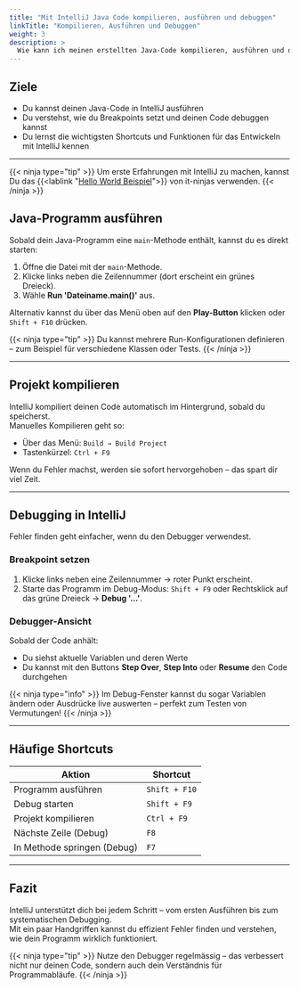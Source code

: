 ```yaml
---
title: "Mit IntelliJ Java Code kompilieren, ausführen und debuggen"
linkTitle: "Kompilieren, Ausführen und Debuggen"
weight: 3
description: >
  Wie kann ich meinen erstellten Java-Code kompilieren, ausführen und debuggen.
---
```


## Ziele

- Du kannst deinen Java-Code in IntelliJ ausführen
- Du verstehst, wie du Breakpoints setzt und deinen Code debuggen kannst
- Du lernst die wichtigsten Shortcuts und Funktionen für das Entwickeln mit IntelliJ kennen

---

{{< ninja type="tip" >}}
Um erste Erfahrungen mit IntelliJ zu machen, kannst Du das
{{<lablink "[Hello World Beispiel](../../../../../labs/02_Java/03_java-grundlagen/00_simple-hello-world/)">}}
von it-ninjas verwenden.
{{< /ninja >}}

## Java-Programm ausführen

Sobald dein Java-Programm eine `main`-Methode enthält, kannst du es direkt starten:

1. Öffne die Datei mit der `main`-Methode.
2. Klicke links neben die Zeilennummer (dort erscheint ein grünes Dreieck).
3. Wähle **Run 'Dateiname.main()'** aus.

Alternativ kannst du über das Menü oben auf den **Play-Button** klicken oder `Shift + F10` drücken.

{{< ninja type="tip" >}}
Du kannst mehrere Run-Konfigurationen definieren – zum Beispiel für verschiedene Klassen oder Tests.
{{< /ninja >}}

---

## Projekt kompilieren

IntelliJ kompiliert deinen Code automatisch im Hintergrund, sobald du speicherst.  
Manuelles Kompilieren geht so:

- Über das Menü: `Build → Build Project`
- Tastenkürzel: `Ctrl + F9`

Wenn du Fehler machst, werden sie sofort hervorgehoben – das spart dir viel Zeit.

---

## Debugging in IntelliJ

Fehler finden geht einfacher, wenn du den Debugger verwendest.

### Breakpoint setzen

1. Klicke links neben eine Zeilennummer → roter Punkt erscheint.
2. Starte das Programm im Debug-Modus: `Shift + F9` oder Rechtsklick auf das grüne Dreieck → **Debug '...'**.

### Debugger-Ansicht

Sobald der Code anhält:

- Du siehst aktuelle Variablen und deren Werte
- Du kannst mit den Buttons **Step Over**, **Step Into** oder **Resume** den Code durchgehen

{{< ninja type="info" >}}
Im Debug-Fenster kannst du sogar Variablen ändern oder Ausdrücke live auswerten – perfekt zum Testen von Vermutungen!
{{< /ninja >}}

---

## Häufige Shortcuts

| Aktion                      | Shortcut      |
| --------------------------- | ------------- |
| Programm ausführen          | `Shift + F10` |
| Debug starten               | `Shift + F9`  |
| Projekt kompilieren         | `Ctrl + F9`   |
| Nächste Zeile (Debug)       | `F8`          |
| In Methode springen (Debug) | `F7`          |

---

## Fazit

IntelliJ unterstützt dich bei jedem Schritt – vom ersten Ausführen bis zum systematischen Debugging.  
Mit ein paar Handgriffen kannst du effizient Fehler finden und verstehen, wie dein Programm wirklich funktioniert.

{{< ninja type="tip" >}}
Nutze den Debugger regelmässig – das verbessert nicht nur deinen Code, sondern auch dein Verständnis für Programmabläufe.
{{< /ninja >}}
